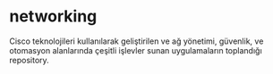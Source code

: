 # networking
 Cisco teknolojileri kullanılarak geliştirilen ve ağ yönetimi, güvenlik, ve otomasyon alanlarında çeşitli işlevler sunan uygulamaların toplandığı repository.
